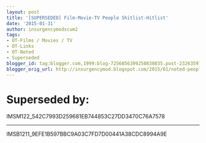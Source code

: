 ```yaml
---
layout: post
title: '[SUPERSEDED] Film-Movie-TV People Shitlist-Hitlist'
date: '2015-01-31'
author: insurgencymodscum2
tags:
- OT-Films / Movies / TV
- OT-Links
- OT-Noted
- Superseded
blogger_id: tag:blogger.com,1999:blog-7256856399250838035.post-2326359701186749284
blogger_orig_url: http://insurgencymod.blogspot.com/2015/01/noted-people-watchlist-movies-tv.html
---
```


# Superseded by: #

IMSM122_542C7993D259681EB744853C27DD3470C76A7578

---

IMSB1211_9EFE1B597BBC9A03C7FD7D00441A38CDC8994A9E